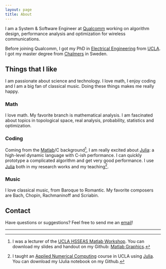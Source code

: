 ```yaml
---
layout: page
title: About
---
```


[Q]: https://www.qualcomm.com/
[J]: http://julialang.org/
[M]: https://www.mathworks.com/products/matlab/
[P]: https://www.python.org/

I am a System & Software Engineer at [Qualcomm][Q] working on algorithm design, performance analysis and optimization for wireless communications.

Before joining Qualcomm, I got my PhD in [Electrical Engineering](http://www.ee.ucla.edu/) from [UCLA](http://http://www.ucla.edu/).
I got my master degree from [Chalmers](https://www.chalmers.se/en/) in Sweden.

## Things that I like
I am passionate about science and technology.
I love math, I enjoy coding and I am a big fan of classical music.
Doing these things makes me really happy.

### Math
I love math.
My favorite branch is mathematical analysis.
I am fascinated about topics in topological space, real analysis, probability, statistics and optimization.

### Coding
Coming from the [Matlab][M]/C background[^fn-matlab], I am really excited about [Julia][J]: a high-level dynamic language with C-ish performance.
I can quickly prototype a complicated algorithm and get very good performance.
I use [Julia][J] both in my research works and my teaching[^fn-julia].

### Music
I love classical music, from Baroque to Romantic.
My favorite composers are Bach, Chopin, Rachmaninoff and Scriabin.

## Contact
Have questions or suggestions? Feel free to send me an [email](mailto:rhymer123@gmail.com)!

---------------------------------------

[^fn-matlab]: I was a lecturer of the [UCLA HSSEAS Matlab Workshop](http://www.seasoasa.ucla.edu/student-opportunities/matlab). You can download my slides and handout on my Github: [Matlab Graphics](https://github.com/rhymer/matlab-plot-tutorial).

[^fn-julia]: I taught an [Applied Numerical Computing](http://www.seas.ucla.edu/~vandenbe/ee133a.html) course in UCLA using [Julia][J]. You can download my IJulia notebook on my Github.
